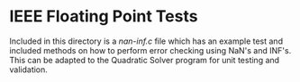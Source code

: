 # IEEE Floating Point Tests

Included in this directory is a *nan-inf.c* file which has an example test and included methods on how to perform error checking using NaN's and INF's. This can be adapted to the Quadratic Solver program for unit testing and validation.